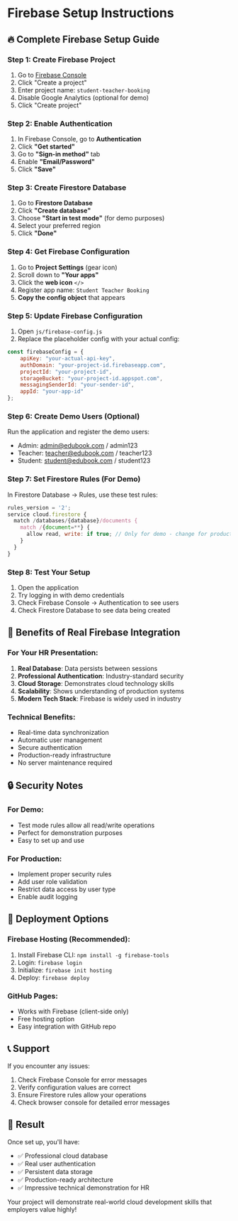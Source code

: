 # Firebase Setup Instructions

## 🔥 Complete Firebase Setup Guide

### Step 1: Create Firebase Project
1. Go to [Firebase Console](https://console.firebase.google.com)
2. Click "Create a project"
3. Enter project name: `student-teacher-booking`
4. Disable Google Analytics (optional for demo)
5. Click "Create project"

### Step 2: Enable Authentication
1. In Firebase Console, go to **Authentication**
2. Click **"Get started"**
3. Go to **"Sign-in method"** tab
4. Enable **"Email/Password"**
5. Click **"Save"**

### Step 3: Create Firestore Database
1. Go to **Firestore Database**
2. Click **"Create database"**
3. Choose **"Start in test mode"** (for demo purposes)
4. Select your preferred region
5. Click **"Done"**

### Step 4: Get Firebase Configuration
1. Go to **Project Settings** (gear icon)
2. Scroll down to **"Your apps"**
3. Click the **web icon** `</>`
4. Register app name: `Student Teacher Booking`
5. **Copy the config object** that appears

### Step 5: Update Firebase Configuration
1. Open `js/firebase-config.js`
2. Replace the placeholder config with your actual config:

```javascript
const firebaseConfig = {
    apiKey: "your-actual-api-key",
    authDomain: "your-project-id.firebaseapp.com",
    projectId: "your-project-id", 
    storageBucket: "your-project-id.appspot.com",
    messagingSenderId: "your-sender-id",
    appId: "your-app-id"
};
```

### Step 6: Create Demo Users (Optional)
Run the application and register the demo users:
- Admin: admin@edubook.com / admin123
- Teacher: teacher@edubook.com / teacher123  
- Student: student@edubook.com / student123

### Step 7: Set Firestore Rules (For Demo)
In Firestore Database → Rules, use these test rules:

```javascript
rules_version = '2';
service cloud.firestore {
  match /databases/{database}/documents {
    match /{document=**} {
      allow read, write: if true; // Only for demo - change for production!
    }
  }
}
```

### Step 8: Test Your Setup
1. Open the application
2. Try logging in with demo credentials
3. Check Firebase Console → Authentication to see users
4. Check Firestore Database to see data being created

## 🎯 Benefits of Real Firebase Integration

### For Your HR Presentation:
1. **Real Database**: Data persists between sessions
2. **Professional Authentication**: Industry-standard security
3. **Cloud Storage**: Demonstrates cloud technology skills
4. **Scalability**: Shows understanding of production systems
5. **Modern Tech Stack**: Firebase is widely used in industry

### Technical Benefits:
- Real-time data synchronization
- Automatic user management
- Secure authentication
- Production-ready infrastructure
- No server maintenance required

## 🔒 Security Notes

### For Demo:
- Test mode rules allow all read/write operations
- Perfect for demonstration purposes
- Easy to set up and use

### For Production:
- Implement proper security rules
- Add user role validation
- Restrict data access by user type
- Enable audit logging

## 🚀 Deployment Options

### Firebase Hosting (Recommended):
1. Install Firebase CLI: `npm install -g firebase-tools`
2. Login: `firebase login`
3. Initialize: `firebase init hosting`
4. Deploy: `firebase deploy`

### GitHub Pages:
- Works with Firebase (client-side only)
- Free hosting option
- Easy integration with GitHub repo

## 📞 Support

If you encounter any issues:
1. Check Firebase Console for error messages
2. Verify configuration values are correct
3. Ensure Firestore rules allow your operations
4. Check browser console for detailed error messages

## 🎉 Result

Once set up, you'll have:
- ✅ Professional cloud database
- ✅ Real user authentication  
- ✅ Persistent data storage
- ✅ Production-ready architecture
- ✅ Impressive technical demonstration for HR

Your project will demonstrate real-world cloud development skills that employers value highly!
